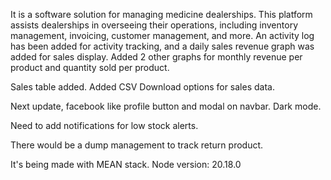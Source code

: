 It is a software solution for managing medicine dealerships. This platform assists dealerships in overseeing their operations, including inventory management, invoicing, customer management, and more. 
An activity log has been added for activity tracking, and a daily sales revenue graph was added for sales display. Added 2 other graphs for monthly revenue per product and quantity sold per product.

Sales table added. Added CSV Download options for sales data. 

Next update, facebook like profile button and modal on navbar. Dark mode.

Need to add notifications for low stock alerts.

There would be a dump management to track return product.

It's being made with MEAN stack.
Node version: 20.18.0
